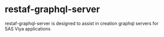 # restaf-graphql-server
restaf-graphql-server is designed to assist in creation graphql servers for SAS Viya applications
